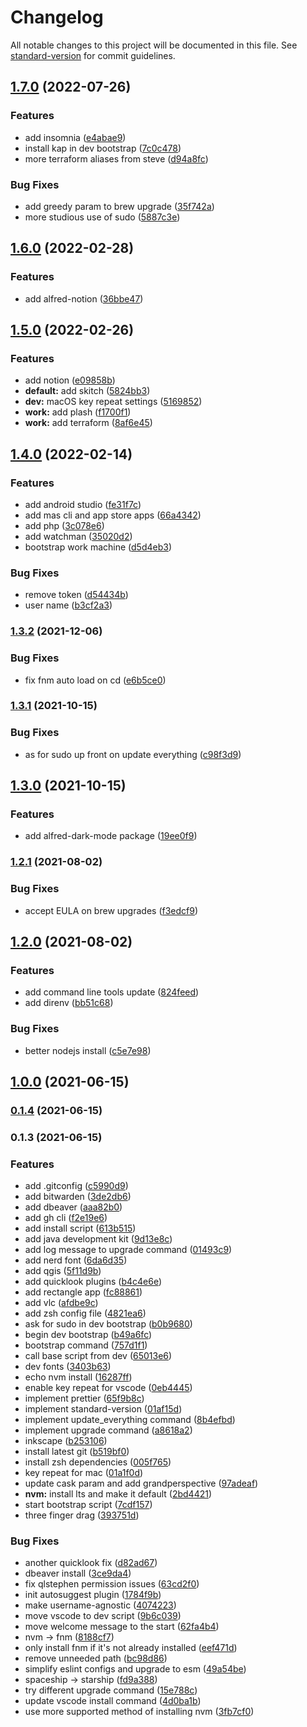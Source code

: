 # Changelog

All notable changes to this project will be documented in this file. See [standard-version](https://github.com/conventional-changelog/standard-version) for commit guidelines.

## [1.7.0](https://github.com/stdavis/dotfiles/compare/v1.6.0...v1.7.0) (2022-07-26)


### Features

* add insomnia ([e4abae9](https://github.com/stdavis/dotfiles/commit/e4abae9d91a4351a76cf0a3da8f6756dc57739bb))
* install kap in dev bootstrap ([7c0c478](https://github.com/stdavis/dotfiles/commit/7c0c478366720799dfe0ee48ddd6edfbe5df2053))
* more terraform aliases from steve ([d94a8fc](https://github.com/stdavis/dotfiles/commit/d94a8fcc0b321e7a2a01cd0aa59ec96ae5e41b92))


### Bug Fixes

* add greedy param to brew upgrade ([35f742a](https://github.com/stdavis/dotfiles/commit/35f742a548507719120b15658a4d4a2d8be6ac6c))
* more studious use of sudo ([5887c3e](https://github.com/stdavis/dotfiles/commit/5887c3e1fa4b16e8629467cb0a79ec30415ee9a0))

## [1.6.0](https://github.com/stdavis/dotfiles/compare/v1.5.0...v1.6.0) (2022-02-28)


### Features

* add alfred-notion ([36bbe47](https://github.com/stdavis/dotfiles/commit/36bbe4706fc1147fab73ed161365cbb0a71f154f))

## [1.5.0](https://github.com/stdavis/dotfiles/compare/v1.4.0...v1.5.0) (2022-02-26)


### Features

* add notion ([e09858b](https://github.com/stdavis/dotfiles/commit/e09858bc5439b487026e7f2ed3b0aa9fdca7c33b))
* **default:** add skitch ([5824bb3](https://github.com/stdavis/dotfiles/commit/5824bb3326fe6ac1c5055a2d5c607347f9924d06))
* **dev:** macOS key repeat settings ([5169852](https://github.com/stdavis/dotfiles/commit/51698529654ec78dca404d6a27e02e09a4fa8052))
* **work:** add plash ([f1700f1](https://github.com/stdavis/dotfiles/commit/f1700f13e97a3bcd6d18899ae238807cb4936527))
* **work:** add terraform ([8af6e45](https://github.com/stdavis/dotfiles/commit/8af6e4516f065f4a9873297a989d82961b62eb91))

## [1.4.0](https://github.com/stdavis/dotfiles/compare/v1.3.2...v1.4.0) (2022-02-14)


### Features

* add android studio ([fe31f7c](https://github.com/stdavis/dotfiles/commit/fe31f7ce779092c9fcaf9f0342d693dfb280c7d5))
* add mas cli and app store apps ([66a4342](https://github.com/stdavis/dotfiles/commit/66a43421433f3b23183f7e48f6b12b764c65f43a))
* add php ([3c078e6](https://github.com/stdavis/dotfiles/commit/3c078e6b523ec8b0893ff63e434a3a3ba93b2268))
* add watchman ([35020d2](https://github.com/stdavis/dotfiles/commit/35020d2823664aae48cabf42bd10501088d5da72))
* bootstrap work machine ([d5d4eb3](https://github.com/stdavis/dotfiles/commit/d5d4eb309816462c65e9bb64f7f9a22007eebafb))


### Bug Fixes

* remove token ([d54434b](https://github.com/stdavis/dotfiles/commit/d54434b89b14652a2b6cbed87743b90cce84da60))
* user name ([b3cf2a3](https://github.com/stdavis/dotfiles/commit/b3cf2a3b862e9af6d7c2b468c954302873e9eaed))

### [1.3.2](https://github.com/stdavis/dotfiles/compare/v1.3.1...v1.3.2) (2021-12-06)


### Bug Fixes

* fix fnm auto load on cd ([e6b5ce0](https://github.com/stdavis/dotfiles/commit/e6b5ce05b8c77efc8349911ae265aeefb5621adc))

### [1.3.1](https://github.com/stdavis/dotfiles/compare/v1.3.0...v1.3.1) (2021-10-15)


### Bug Fixes

* as for sudo up front on update everything ([c98f3d9](https://github.com/stdavis/dotfiles/commit/c98f3d9019022e634fe50f46775db115dbbd87bd))

## [1.3.0](https://github.com/stdavis/dotfiles/compare/v1.2.1...v1.3.0) (2021-10-15)


### Features

* add alfred-dark-mode package ([19ee0f9](https://github.com/stdavis/dotfiles/commit/19ee0f9ecab644854cc9e9dd7f1d673915d3aa2b))

### [1.2.1](https://github.com/stdavis/dotfiles/compare/v1.2.0...v1.2.1) (2021-08-02)


### Bug Fixes

* accept EULA on brew upgrades ([f3edcf9](https://github.com/stdavis/dotfiles/commit/f3edcf9126fba83de52624e1bdbe255bae41acd6))

## [1.2.0](https://github.com/stdavis/dotfiles/compare/v1.1.0...v1.2.0) (2021-08-02)


### Features

* add command line tools update ([824feed](https://github.com/stdavis/dotfiles/commit/824feed8e41b93a17e26f7ed13f2253dce8004bb))
* add direnv ([bb51c68](https://github.com/stdavis/dotfiles/commit/bb51c687b0e6df5ea3172e47b18f2ee8e921b5cd))


### Bug Fixes

* better nodejs install ([c5e7e98](https://github.com/stdavis/dotfiles/commit/c5e7e983ffb2771fb79f80195e1f5cf2b2c0ffef))

## [1.0.0](https://github.com/stdavis/dotfiles/compare/v0.1.4...v1.0.0) (2021-06-15)

### [0.1.4](https://github.com/stdavis/dotfiles/compare/v0.1.3...v0.1.4) (2021-06-15)

### 0.1.3 (2021-06-15)


### Features

* add .gitconfig ([c5990d9](https://github.com/stdavis/dotfiles/commit/c5990d90f51fc87c837ad0c01cf4122e90913a03))
* add bitwarden ([3de2db6](https://github.com/stdavis/dotfiles/commit/3de2db68390959fac6d7a41f03c41153edc0b2fa))
* add dbeaver ([aaa82b0](https://github.com/stdavis/dotfiles/commit/aaa82b0809e7e4674b783f1be5d4c14ae3c29f0c))
* add gh cli ([f2e19e6](https://github.com/stdavis/dotfiles/commit/f2e19e63d07812a6832db4f47efe7ca064cb345f))
* add install script ([613b515](https://github.com/stdavis/dotfiles/commit/613b5155248a6909e92fd8c7af8edc62039485d7))
* add java development kit ([9d13e8c](https://github.com/stdavis/dotfiles/commit/9d13e8ca51f1db075f22b5eeecf093465c6d59cc))
* add log message to upgrade command ([01493c9](https://github.com/stdavis/dotfiles/commit/01493c97f26e48fc0c897b9e53fd35ad9a6801fb))
* add nerd font ([6da6d35](https://github.com/stdavis/dotfiles/commit/6da6d35a78259907db453f55a197f9ce9fe2278c))
* add qgis ([5f11d9b](https://github.com/stdavis/dotfiles/commit/5f11d9bcd08008bfe19c72b1bd3e573ce2163833))
* add quicklook plugins ([b4c4e6e](https://github.com/stdavis/dotfiles/commit/b4c4e6ebc259f5e1419dbc0d1d1e777ba37034ec))
* add rectangle app ([fc88861](https://github.com/stdavis/dotfiles/commit/fc88861c2a1d1421af2033b6d0f30b6f6dbdbca7))
* add vlc ([afdbe9c](https://github.com/stdavis/dotfiles/commit/afdbe9cf016de076b16a2911a8a0b1cedba92f6a))
* add zsh config file ([4821ea6](https://github.com/stdavis/dotfiles/commit/4821ea6b4181843aedf9e002ee5855b8859a4cfa))
* ask for sudo in dev bootstrap ([b0b9680](https://github.com/stdavis/dotfiles/commit/b0b96803c88569977314d3fbfdf031f2720a112e))
* begin dev bootstrap ([b49a6fc](https://github.com/stdavis/dotfiles/commit/b49a6fc7d11a0e166c892546d32b38bef7de80ac))
* bootstrap command ([757d1f1](https://github.com/stdavis/dotfiles/commit/757d1f108341a3b07c65ea0552027d30f0eb0f55))
* call base script from dev ([65013e6](https://github.com/stdavis/dotfiles/commit/65013e695949649cee4ca311ea7750f5afb99fdd))
* dev fonts ([3403b63](https://github.com/stdavis/dotfiles/commit/3403b638920b14f0e9b7907b9316d977e6d136a4))
* echo nvm install ([16287ff](https://github.com/stdavis/dotfiles/commit/16287ff5ce272a6d32ba613f3996caebbf25d5db))
* enable key repeat for vscode ([0eb4445](https://github.com/stdavis/dotfiles/commit/0eb44452591dc701d4808f08c363fd56182c15bb))
* implement prettier ([65f9b8c](https://github.com/stdavis/dotfiles/commit/65f9b8c568f158952f9442b0484401af256af244))
* implement standard-version ([01af15d](https://github.com/stdavis/dotfiles/commit/01af15d0d165a85d9f258b16315444bd9e40d367))
* implement update_everything command ([8b4efbd](https://github.com/stdavis/dotfiles/commit/8b4efbdf3854fb908a85e1c92ef04141547b3538))
* implement upgrade command ([a8618a2](https://github.com/stdavis/dotfiles/commit/a8618a21e893684926a67bd6b6183726529fcadb))
* inkscape ([b253106](https://github.com/stdavis/dotfiles/commit/b25310676705590366f108e2de6814c86abf2311))
* install latest git ([b519bf0](https://github.com/stdavis/dotfiles/commit/b519bf0ef250e3161945a5be94645851f6a93d71))
* install zsh dependencies ([005f765](https://github.com/stdavis/dotfiles/commit/005f765da737607926b73589266f4783232c8dcd))
* key repeat for mac ([01a1f0d](https://github.com/stdavis/dotfiles/commit/01a1f0d7b68e52aedc6375a96a02fae8dd5b427f))
* update cask param and add grandperspective ([97adeaf](https://github.com/stdavis/dotfiles/commit/97adeaf4f04fc33b2ecc2fe2f064423a899da841))
* **nvm:** install lts and make it default ([2bd4421](https://github.com/stdavis/dotfiles/commit/2bd4421dc38a48dee5d3665f151d8a58759b5574))
* start bootstrap script ([7cdf157](https://github.com/stdavis/dotfiles/commit/7cdf1572e9d466855dc1746b7b00a006bb1db839))
* three finger drag ([393751d](https://github.com/stdavis/dotfiles/commit/393751d9b1a27cf55f934448c473ce2bcd7a25e9))


### Bug Fixes

* another quicklook fix ([d82ad67](https://github.com/stdavis/dotfiles/commit/d82ad674a5b457186e5489bd837a771793e29661))
* dbeaver install ([3ce9da4](https://github.com/stdavis/dotfiles/commit/3ce9da4e1e3ddf6036df4d30fe6ed9e1a2c15219))
* fix qlstephen permission issues ([63cd2f0](https://github.com/stdavis/dotfiles/commit/63cd2f00dd99d3e979d09bfe5ceb2d1becad192c))
* init autosuggest plugin ([1784f9b](https://github.com/stdavis/dotfiles/commit/1784f9b009b24e0f76452d3800db2e8ce5030b0d))
* make username-agnostic ([4074223](https://github.com/stdavis/dotfiles/commit/4074223abd6942f389ce017ba11e2ee0f33a92be))
* move vscode to dev script ([9b6c039](https://github.com/stdavis/dotfiles/commit/9b6c039118f64ca06994f0e4c77c1492fca6901f))
* move welcome message to the start ([62fa4b4](https://github.com/stdavis/dotfiles/commit/62fa4b491fc75c7fa01b4e11951f5f82f4516385))
* nvm -> fnm ([8188cf7](https://github.com/stdavis/dotfiles/commit/8188cf737bab2909333de6629ce4d22535c18a74))
* only install fnm if it's not already installed ([eef471d](https://github.com/stdavis/dotfiles/commit/eef471d9b99c648c9120df80e2d05b561a2ac58d))
* remove unneeded path ([bc98d86](https://github.com/stdavis/dotfiles/commit/bc98d8640a1c668aa968e162f0e8499444ec1902))
* simplify eslint configs and upgrade to esm ([49a54be](https://github.com/stdavis/dotfiles/commit/49a54bec8e4ccf56acbb895db835d5bf8a65fcd9))
* spaceship -> starship ([fd9a388](https://github.com/stdavis/dotfiles/commit/fd9a38836561abec17a6c7fa0146dec0c5fdb544))
* try different upgrade command ([15e788c](https://github.com/stdavis/dotfiles/commit/15e788cc0408e368a3713775f848b7f86c5f2426))
* update vscode install command ([4d0ba1b](https://github.com/stdavis/dotfiles/commit/4d0ba1ba5e60308ed3749d2f72346f5230384350))
* use more supported method of installing nvm ([3fb7cf0](https://github.com/stdavis/dotfiles/commit/3fb7cf02dc972f5415c22d363629221b9ec2aaea))
